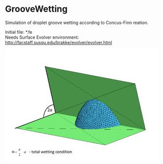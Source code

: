 # GrooveWetting
Simulation of droplet groove wetting according to Concus-Finn reation.

Initial file: *.fe<br>
Needs Surface Evolver environment: http://facstaff.susqu.edu/brakke/evolver/evolver.html

![alt tag](https://github.com/Gatar/GrooveWetting/blob/master/concus.png)
